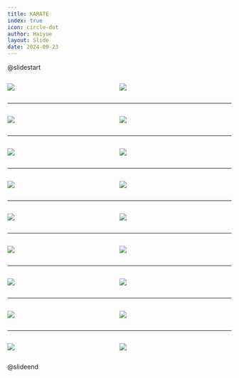 ```yaml
---
title: KARATE
index: true
icon: circle-dot
author: Haiyue
layout: Slide
date: 2024-09-23
---
```

 
@slidestart

<div style="display:flex">
<div style="flex:1">

![](https://raw.githubusercontent.com/yclord/reading/refs/heads/master/english/Level-O/KARATE/001.webp)
</div>
<div style="flex:1">

![](https://raw.githubusercontent.com/yclord/reading/refs/heads/master/english/Level-O/KARATE/002.webp)
</div>
</div>

---

<div style="display:flex">
<div style="flex:1">

![](https://raw.githubusercontent.com/yclord/reading/refs/heads/master/english/Level-O/KARATE/003.webp)
</div>
<div style="flex:1">

![](https://raw.githubusercontent.com/yclord/reading/refs/heads/master/english/Level-O/KARATE/004.webp)
</div>
</div>

---

<div style="display:flex">
<div style="flex:1">

![](https://raw.githubusercontent.com/yclord/reading/refs/heads/master/english/Level-O/KARATE/005.webp)
</div>
<div style="flex:1">

![](https://raw.githubusercontent.com/yclord/reading/refs/heads/master/english/Level-O/KARATE/006.webp)
</div>
</div>

---

<div style="display:flex">
<div style="flex:1">

![](https://raw.githubusercontent.com/yclord/reading/refs/heads/master/english/Level-O/KARATE/007.webp)
</div>
<div style="flex:1">

![](https://raw.githubusercontent.com/yclord/reading/refs/heads/master/english/Level-O/KARATE/008.webp)
</div>
</div>

---

<div style="display:flex">
<div style="flex:1">

![](https://raw.githubusercontent.com/yclord/reading/refs/heads/master/english/Level-O/KARATE/009.webp)
</div>
<div style="flex:1">

![](https://raw.githubusercontent.com/yclord/reading/refs/heads/master/english/Level-O/KARATE/010.webp)
</div>
</div>

---

<div style="display:flex">
<div style="flex:1">

![](https://raw.githubusercontent.com/yclord/reading/refs/heads/master/english/Level-O/KARATE/011.webp)
</div>
<div style="flex:1">

![](https://raw.githubusercontent.com/yclord/reading/refs/heads/master/english/Level-O/KARATE/012.webp)
</div>
</div>

---

<div style="display:flex">
<div style="flex:1">

![](https://raw.githubusercontent.com/yclord/reading/refs/heads/master/english/Level-O/KARATE/013.webp)
</div>
<div style="flex:1">

![](https://raw.githubusercontent.com/yclord/reading/refs/heads/master/english/Level-O/KARATE/014.webp)
</div>
</div>

---

<div style="display:flex">
<div style="flex:1">

![](https://raw.githubusercontent.com/yclord/reading/refs/heads/master/english/Level-O/KARATE/015.webp)
</div>
<div style="flex:1">

![](https://raw.githubusercontent.com/yclord/reading/refs/heads/master/english/Level-O/KARATE/016.webp)
</div>
</div>

---

<div style="display:flex">
<div style="flex:1">

![](https://raw.githubusercontent.com/yclord/reading/refs/heads/master/english/Level-O/KARATE/017.webp)
</div>
<div style="flex:1">

![](https://raw.githubusercontent.com/yclord/reading/refs/heads/master/english/Level-O/KARATE/018.webp)
</div>
</div>

@slideend